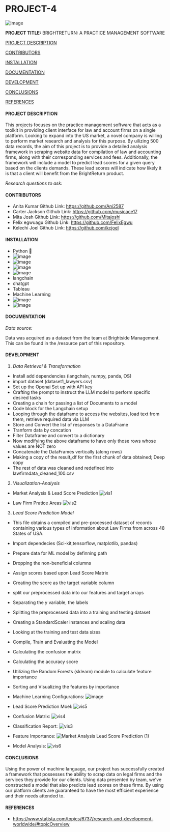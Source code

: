 
# **PROJECT-4**
![image](https://github.com/Mitajoshi/Market-Analysis-and-Lead-Score-Prediction-using-ML/assets/72319764/dc3e3aab-170b-4fa7-8656-40ef0f4ebacb)


**PROJECT TITLE:**  BRIGHTRETURN: A PRACTICE MANAGEMENT SOFTWARE

[PROJECT DESCRIPTION](#project-description)  

[CONTRIBUTORS](#contributors) 

[INSTALLATION](#installation) 

[DOCUMENTATION](#documentation)  

[DEVELOPMENT](#development)  

[CONCLUSIONS](#conclusions)

[REFERENCES](#references)  




#### PROJECT DESCRIPTION

 This projects focuses on the practice management software that acts as a toolkit in providing client interface for law and account firms on a single platform. Looking to expand into the US market, a novel company is willing to perform market research and analysis for this purpose. By uilizing 500 data records, the aim of this project is to provide a detailed analysis framework in scraping website data for compilation of law and accounting firms, along with their corresponding services and fees. Additionally, the framework will include a model to predict lead scores for a given query based on the clients demands. These lead scores will indicate how likely it is that a client will benefit from the BrightReturn product.

*Research questions to ask:*

#### CONTRIBUTORS
- Anita Kumar Github Link: https://github.com/Ani2587
- Carter Jackson Github Link: https://github.com/musicace17
- Mita Josh Github Link: https://github.com/Mitajoshi
- Felix egwuagu Github Link: https://github.com/FelixEgwu
- Kelechi Joel Github Link: https://github.com/kcjoel
  
#### INSTALLATION 
  - Python :snake:
  - ![image](https://github.com/Mitajoshi/Market-Analysis-and-Lead-Score-Prediction-using-ML/assets/72319764/cf3ef0c3-5ad5-4541-9682-87a6d50d589c)
  - ![image](https://github.com/Mitajoshi/Market-Analysis-and-Lead-Score-Prediction-using-ML/assets/72319764/058d78b1-7449-4260-8ecc-daedf934d474)
  -  ![image](https://github.com/Mitajoshi/Market-Analysis-and-Lead-Score-Prediction-using-ML/assets/72319764/c43897a8-17b5-4ac0-83fa-06a6a619e8df)
  -  ![image](https://github.com/Mitajoshi/Market-Analysis-and-Lead-Score-Prediction-using-ML/assets/72319764/470f0e81-7cd0-4287-9b01-945cbef3d1a0)
  - langchain 
  - chatgpt
  - Tableau 
  - Machine Learning
  - ![image](https://github.com/Mitajoshi/Market-Analysis-and-Lead-Score-Prediction-using-ML/assets/72319764/ed335e56-ed86-4fda-82b5-85ff10276cd6)
  - ![image](https://github.com/Mitajoshi/Market-Analysis-and-Lead-Score-Prediction-using-ML/assets/72319764/5ad9a288-b4f9-4a45-a5ca-ae159bcd29fd)



####  DOCUMENTATION

*Data source:*

Data was acquired as a dataset from the team at Brightside Management. This can be found in the /resource part of this repository.


#### DEVELOPMENT 

1. *Data Retrieval & Transformation*
- Install add dependencies (langchain, numpy, panda, OS)
- import dataset (dataset1_lawyers.csv)
- Set up the Openai Set up with API key
- Crafting the prompt to instruct the LLM model to perform specific desired tasks
- Creating a chain for passing a list of Documents to a model
- Code block for the Langchain setup
- Looping through the dataframe to access the websites, load text from them, retrieve required data via LLM
- Store and Convert the list of responses to a DataFrame
- Tranform data by concation
- Filter Dataframe and convert to a dictionary
- Now modifying the above dataframe to have only those rows whose values are NOT zero
- Concatenate the DataFrames vertically (along rows)
- Making a copy of the result_df for the first chunk of data obtained; Deep copy
- The rest of data was cleaned and redefined into lawfirmdata_cleaned_100.csv



2. *Visualization-Analysis*
- Market Analysis & Lead Score Prediction
![vis1](https://github.com/Mitajoshi/Market-Analysis-and-Lead-Score-Prediction-using-ML/assets/72319764/8bb014a3-988b-41e7-b431-d66b61533d42)

- Law Firm Pratice Areas
![vis2](https://github.com/Mitajoshi/Market-Analysis-and-Lead-Score-Prediction-using-ML/assets/72319764/8c5f7ea0-2d1e-4111-9bae-11f5131cac19)


3. *Lead Score Prediction Model*
- This file obtains a compiled and pre-processed dataset of records containing various types of information about Law Firms from across 48 States of USA.
- Import dependecies (Sci-kit,tensorflow, matplotlib, pandas)
- Prepare data for ML model by definning path
- Dropping the non-beneficial columns
- Assign scores based upon Lead Score Matrix
- Creating the score as the target variable column
- split our preprocessed data into our features and target arrays
- Separating the y variable, the labels
- Splitting the preprocessed data into a training and testing dataset
- Creating a StandardScaler instances and scaling data
- Looking at the training and test data sizes
- Compile, Train and Evaluating the Model
- Calculating the confusion matrix
- Calculating the accuracy score
- Utilizing the Random Forests (sklearn) module to calculate feature importance
- Sorting and Visualizing the features by importance
  
- Machine Learning Configurations:
![image](https://github.com/Mitajoshi/Market-Analysis-and-Lead-Score-Prediction-using-ML/assets/72319764/cc57b5d7-40b2-4866-b8b0-f08da0996424)

- Lead Score Prediction Moel:
![vis5](https://github.com/Mitajoshi/Market-Analysis-and-Lead-Score-Prediction-using-ML/assets/72319764/93bc964a-9257-44f5-bd97-a3c486ed5f74)

- Confusion Matrix: 
![vis4](https://github.com/Mitajoshi/Market-Analysis-and-Lead-Score-Prediction-using-ML/assets/72319764/92aaeff8-5e2a-4960-83cc-f602775edc30)


- Classification Report:
![vis3](https://github.com/Mitajoshi/Market-Analysis-and-Lead-Score-Prediction-using-ML/assets/72319764/b2615bed-5c74-400b-bd1f-1ed4015b285d)


- Feature Importance:
![Market Analysis   Lead Score Prediction (1)](https://github.com/Mitajoshi/Market-Analysis-and-Lead-Score-Prediction-using-ML/assets/72319764/5de3c055-e82e-440b-9421-1d3c7f3c1ece)


- Model Analysis:
![vis6](https://github.com/Mitajoshi/Market-Analysis-and-Lead-Score-Prediction-using-ML/assets/72319764/d037507f-c9f1-4896-9c4e-674e5dd6c298)





####   CONCLUSIONS
Using the power of machine language, our project has successfully created a framework that possesses the ability to scrap data on legal firms and the services they provide for our clients. Using data presented by team, we’ve constructed a model that also predicts lead scores on these firms. By using our platform clients are guaranteed to have the most efficient experience and their needs attended to.


  
#### REFERENCES
- https://www.statista.com/topics/6737/research-and-development-worldwide/#topicOverview


